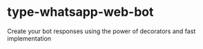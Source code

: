 # type-whatsapp-web-bot

Create your bot responses using the power of decorators and fast implementation